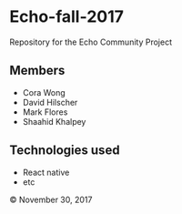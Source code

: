 # Echo-fall-2017
Repository for the Echo Community Project

## Members
- Cora Wong
- David Hilscher
- Mark Flores
- Shaahid Khalpey

## Technologies used
- React native
- etc

© November 30, 2017